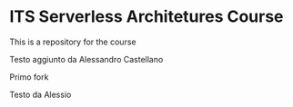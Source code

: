 # ITS Serverless Architetures Course
This is a repository for the course


Testo aggiunto da Alessandro Castellano

Primo fork



Testo da Alessio
